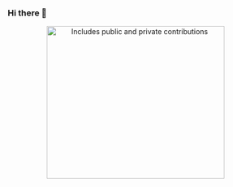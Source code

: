### Hi there 👋

<!--
**datrix83864/datrix83864** is a ✨ _special_ ✨ repository because its `README.md` (this file) appears on your GitHub profile.

Here are some ideas to get you started:

- 🔭 I’m currently working on ...
- 🌱 I’m currently learning ...
- 👯 I’m looking to collaborate on ...
- 🤔 I’m looking for help with ...
- 💬 Ask me about ...
- 📫 How to reach me: ...
- 😄 Pronouns: ...
- ⚡ Fun fact: ...
-->
<div align="center" style="height:300px">
    <a href="https://vaunt.dev">
        <img src="https://api.vaunt.dev/v1/github/entities/datrix83864/contributions?format=svg&private=true" width="350" title="Includes public and private contributions" height="300"/>
    </a>
</div>

